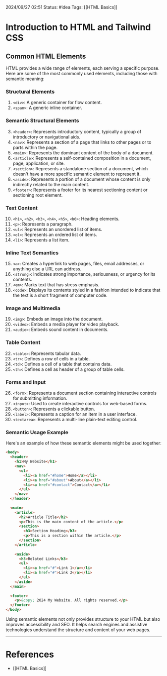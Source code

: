 2024/09/27 02:51
Status: #idea
Tags: [[HTML Basics]]

# Introduction to HTML and Tailwind CSS


## Common HTML Elements

HTML provides a wide range of elements, each serving a specific purpose. Here are some of the most commonly used elements, including those with semantic meaning:

### Structural Elements

1. `<div>`: A generic container for flow content.
2. `<span>`: A generic inline container.

### Semantic Structural Elements

3. `<header>`: Represents introductory content, typically a group of introductory or navigational aids.
4. `<nav>`: Represents a section of a page that links to other pages or to parts within the page.
5. `<main>`: Represents the dominant content of the body of a document.
6. `<article>`: Represents a self-contained composition in a document, page, application, or site.
7. `<section>`: Represents a standalone section of a document, which doesn't have a more specific semantic element to represent it.
8. `<aside>`: Represents a portion of a document whose content is only indirectly related to the main content.
9. `<footer>`: Represents a footer for its nearest sectioning content or sectioning root element.

### Text Content

10. `<h1>`, `<h2>`, `<h3>`, `<h4>`, `<h5>`, `<h6>`: Heading elements.
11. `<p>`: Represents a paragraph.
12. `<ul>`: Represents an unordered list of items.
13. `<ol>`: Represents an ordered list of items.
14. `<li>`: Represents a list item.

### Inline Text Semantics

15. `<a>`: Creates a hyperlink to web pages, files, email addresses, or anything else a URL can address.
16. `<strong>`: Indicates strong importance, seriousness, or urgency for its contents.
17. `<em>`: Marks text that has stress emphasis.
18. `<code>`: Displays its contents styled in a fashion intended to indicate that the text is a short fragment of computer code.

### Image and Multimedia

19. `<img>`: Embeds an image into the document.
20. `<video>`: Embeds a media player for video playback.
21. `<audio>`: Embeds sound content in documents.

### Table Content

22. `<table>`: Represents tabular data.
23. `<tr>`: Defines a row of cells in a table.
24. `<td>`: Defines a cell of a table that contains data.
25. `<th>`: Defines a cell as header of a group of table cells.

### Forms and Input

26. `<form>`: Represents a document section containing interactive controls for submitting information.
27. `<input>`: Used to create interactive controls for web-based forms.
28. `<button>`: Represents a clickable button.
29. `<label>`: Represents a caption for an item in a user interface.
30. `<textarea>`: Represents a multi-line plain-text editing control.

### Semantic Usage Example

Here's an example of how these semantic elements might be used together:

```html
<body>
  <header>
    <h1>My Website</h1>
    <nav>
      <ul>
        <li><a href="#home">Home</a></li>
        <li><a href="#about">About</a></li>
        <li><a href="#contact">Contact</a></li>
      </ul>
    </nav>
  </header>
  
  <main>
    <article>
      <h2>Article Title</h2>
      <p>This is the main content of the article.</p>
      <section>
        <h3>Section Heading</h3>
        <p>This is a section within the article.</p>
      </section>
    </article>
    
    <aside>
      <h3>Related Links</h3>
      <ul>
        <li><a href="#">Link 1</a></li>
        <li><a href="#">Link 2</a></li>
      </ul>
    </aside>
  </main>
  
  <footer>
    <p>&copy; 2024 My Website. All rights reserved.</p>
  </footer>
</body>
```

Using semantic elements not only provides structure to your HTML but also improves accessibility and SEO. It helps search engines and assistive technologies understand the structure and content of your web pages.





---
# References

- [[HTML Basics]]